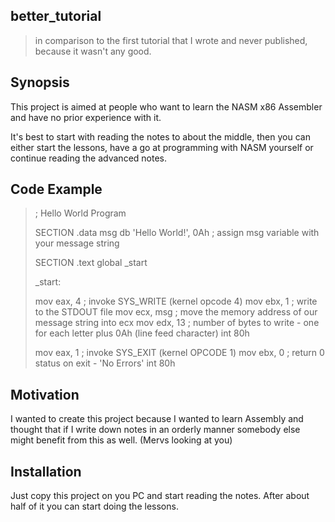 ## better_tutorial

>in comparison to the first tutorial that I wrote and never published, because it wasn't any good.


## Synopsis

This project is aimed at people who want to learn the NASM x86 Assembler and have no prior experience with it.

It's best to start with reading the notes to about the middle, then you can either start the lessons, have a go at
programming with NASM yourself or continue reading the advanced notes.


## Code Example
>; Hello World Program
>
>SECTION .data
>msg     db      'Hello World!', 0Ah     ; assign msg variable with your message string
>
>SECTION .text
>global  _start
>
>_start:
>
> mov   eax, 4    ; invoke SYS_WRITE (kernel opcode 4)
> mov   ebx, 1    ; write to the STDOUT file
> mov   ecx, msg  ; move the memory address of our message string into ecx
> mov   edx, 13   ; number of bytes to write - one for each letter plus 0Ah (line feed character)
> int   80h
> 
> mov   eax, 1    ; invoke SYS_EXIT (kernel OPCODE 1)
> mov   ebx, 0    ; return 0 status on exit - 'No Errors'
> int   80h


## Motivation

I wanted to create this project because I wanted to learn Assembly and thought that if I write down notes in an orderly manner somebody else might benefit from this as well. (Mervs looking at you)


## Installation

Just copy this project on you PC and start reading the notes. After about half of it you can start doing the lessons.
